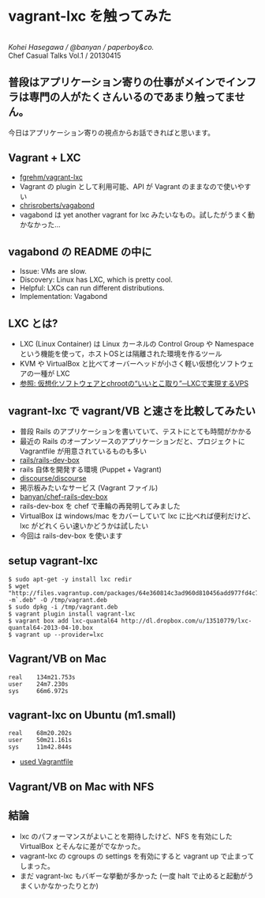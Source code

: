 vagrant-lxc を触ってみた
=============
<br />
<address>Kohei Hasegawa / @banyan / paperboy&co.</address>
Chef Casual Talks Vol.1 / 20130415
<!-- data-x="-18000" -->
<!-- data-y="-1500" -->
<!-- data-rotate-y="90" -->

普段はアプリケーション寄りの仕事がメインでインフラは専門の人がたくさんいるのであまり触ってません。
----------
<!-- data-x="-9000" -->
<!-- data-y="-1500" -->
<!-- data-rotate-y="90" -->

今日はアプリケーション寄りの視点からお話できればと思います。

Vagrant + LXC
----------

* [fgrehm/vagrant-lxc](https://github.com/fgrehm/vagrant-lxc)
 * Vagrant の plugin として利用可能、API が Vagrant のままなので使いやすい
* [chrisroberts/vagabond](https://github.com/chrisroberts/vagabond)
 * vagabond は yet another vagrant for lxc みたいなもの。試したがうまく動かなかった...

vagabond の README の中に
----------

* Issue: VMs are slow.
* Discovery: Linux has LXC, which is pretty cool.
* Helpful: LXCs can run different distributions.
* Implementation: Vagabond

LXC とは?
----------

* LXC (Linux Container) は Linux カーネルの Control Group や Namespace という機能を使って，ホストOSとは隔離された環境を作るツール
* KVM や VirtualBox と比べてオーバーヘッドが小さく軽い仮想化ソフトウェアの一種が LXC
* [参照: 仮想化ソフトウェアとchrootの“いいとこ取り”─LXCで実現するVPS](http://gihyo.jp/admin/column/01/vm/2011/lxc_container)

vagrant-lxc で vagrant/VB と速さを比較してみたい
----------

* 普段 Rails のアプリケーションを書いていて、テストにとても時間がかかる
* 最近の Rails のオープンソースのアプリケーションだと、プロジェクトに Vagrantfile が用意されているものも多い
 * [rails/rails-dev-box](https://github.com/rails/rails-dev-box)
  * rails 自体を開発する環境 (Puppet + Vagrant)
 * [discourse/discourse](https://github.com/discourse/discourse)
  * 掲示板みたいなサービス (Vagrant ファイル)
 * [banyan/chef-rails-dev-box](https://github.com/banyan/chef-rails-dev-box)
  * rails-dev-box を chef で車輪の再発明してみました
* VirtualBox は windows/mac をカバーしていて lxc に比べれば便利だけど、lxc がどれくらい速いかどうかは試したい
* 今回は rails-dev-box を使います

setup vagrant-lxc
----------

    $ sudo apt-get -y install lxc redir
    $ wget "http://files.vagrantup.com/packages/64e360814c3ad960d810456add977fd4c7d47ce6/vagrant_`uname -m`.deb" -O /tmp/vagrant.deb
    $ sudo dpkg -i /tmp/vagrant.deb
    $ vagrant plugin install vagrant-lxc
    $ vagrant box add lxc-quantal64 http://dl.dropbox.com/u/13510779/lxc-quantal64-2013-04-10.box
    $ vagrant up --provider=lxc

Vagrant/VB on Mac
----------

    real    134m21.753s
    user    24m7.230s
    sys     66m6.972s

vagrant-lxc on Ubuntu (m1.small)
----------

    real    68m20.202s
    user    50m21.161s
    sys     11m42.844s

* [used Vagrantfile](https://gist.github.com/banyan/5383379)

Vagrant/VB on Mac with NFS
----------


結論
----------

* lxc のパフォーマンスがよいことを期待したけど、NFS を有効にした VirtualBox とそんなに差がでなかった。
* vagrant-lxc の cgroups の settings を有効にすると vagrant up で止まってしまった。
 * まだ vagrant-lxc もバギーな挙動が多かった (一度 halt で止めると起動がうまくいかなかったりとか)
